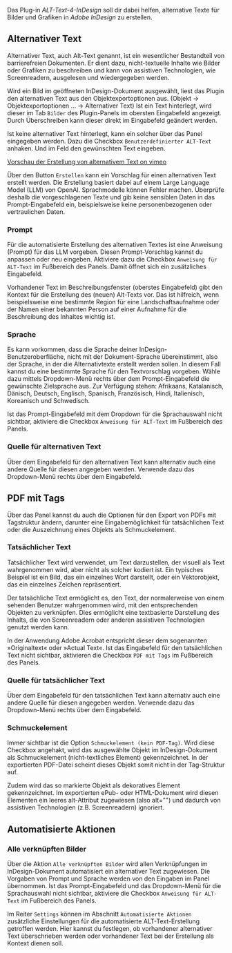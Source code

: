 Das Plug-in *ALT-Text-4-InDesign* soll dir dabei helfen, alternative Texte für Bilder und Grafiken in *Adobe InDesign* zu erstellen.

## Alternativer Text

Alternativer Text, auch Alt-Text genannt, ist ein wesentlicher Bestandteil von barrierefreien Dokumenten. Er dient dazu, nicht-textuelle Inhalte wie Bilder oder Grafiken zu beschreiben und kann von assistiven Technologien, wie Screenreadern, ausgelesen und wiedergegeben werden.

Wird ein Bild im geöffneten InDesign-Dokument ausgewählt, liest das Plugin den alternativen Text aus den Objektexportoptionen aus. (Objekt → Objektexportoptionen ...  → Alternativer Text) Ist ein Text hinterlegt, wird dieser im Tab `Bilder` des Plugin-Panels im obersten Eingabefeld angezeigt. Durch Überschreiben kann dieser direkt im Eingabefeld geändert werden.

Ist keine alternativer Text hinterlegt, kann ein solcher über das Panel eingegeben werden. Dazu die Checkbox `Benutzerdefinierter ALT-Text` anhaken. Und im Feld den gewünschten Text eingeben.

[Vorschau der Erstellung von alternativem Text on vimeo](https://vimeo.com/1026952093)

Über den Button `Erstellen` kann ein Vorschlag für einen alternativen Text erstellt werden. Die Erstellung basiert dabei auf einem Large Language Model (LLM) von OpenAI. Sprachmodelle können Fehler machen. Überprüfe deshalb die vorgeschlagenen Texte und gib keine sensiblen Daten in das Prompt-Eingabefeld ein, beispielsweise keine personenbezogenen oder vertraulichen Daten.

### Prompt

Für die automatisierte Erstellung des alternativen Textes ist eine Anweisung (Prompt) für das LLM vorgeben. Diesen Prompt-Vorschlag kannst du anpassen oder neu eingeben. Aktiviere dazu die Checkbox `Anweisung für ALT-Text` im Fußbereich des Panels. Damit öffnet sich ein zusätzliches Eingabefeld.

Vorhandener Text im Beschreibungsfenster (oberstes Eingabefeld) gibt den Kontext für die Erstellung des (neuen) Alt-Texts vor. Das ist hilfreich, wenn beispielsweise eine bestimmte Region für eine Landschaftsaufnahme oder der Namen einer bekannten Person auf einer Aufnahme für die Beschreibung des Inhaltes wichtig ist.

### Sprache

Es kann vorkommen, dass die Sprache deiner InDesign-Benutzeroberfläche, nicht mit der Dokument-Sprache übereinstimmt, also der Sprache, in der die Alternativtexte erstellt werden sollen. In diesem Fall kannst du eine bestimmte Sprache für den Textvorschlag vorgeben. Wähle dazu mittels Dropdown-Menü rechts über dem Prompt-Eingabefeld die gewünschte Zielsprache aus. Zur Verfügung stehen: Afrikaans, Katalanisch, Dänisch, Deutsch, Englisch, Spanisch, Französisch, Hindi, Italienisch, Koreanisch und Schwedisch.

Ist das Prompt-Eingabefeld mit dem Dropdown für die Sprachauswahl nicht sichtbar, aktiviere die Checkbox `Anweisung für ALT-Text` im Fußbereich des Panels.

### Quelle für alternativen Text

Über dem Eingabefeld für den alternativen Text kann alternativ auch eine andere Quelle für diesen angegeben werden. Verwende dazu das Dropdown-Menü rechts über dem Eingabefeld.

## PDF mit Tags

Über das Panel kannst du auch die Optionen für den Export von PDFs mit Tagstruktur ändern, darunter eine Eingabemöglichkeit für tatsächlichen Text oder die Auszeichnung eines Objekts als Schmuckelement.

### Tatsächlicher Text

Tatsächlicher Text wird verwendet, um Text darzustellen, der visuell als Text wahrgenommen wird, aber nicht als solcher kodiert ist. Ein typisches Beispiel ist ein Bild, das ein einzelnes Wort darstellt, oder ein Vektorobjekt, das ein einzelnes Zeichen repräsentiert. 

Der tatsächliche Text ermöglicht es, den Text, der normalerweise von einem sehenden Benutzer wahrgenommen wird, mit den entsprechenden Objekten zu verknüpfen. Dies ermöglicht eine textbasierte Darstellung des Inhalts, die von Screenreadern oder anderen assistiven Technologien genutzt werden kann.

In der Anwendung Adobe Acrobat entspricht dieser dem sogenannten »Originaltext« oder »Actual Text«. Ist das Eingabefeld für den tatsächlichen Text nicht sichtbar, aktivieren die Checkbox `PDF mit Tags` im Fußbereich des Panels.

### Quelle für tatsächlicher Text

Über dem Eingabefeld für den tatsächlichen Text kann alternativ auch eine andere Quelle für diesen angegeben werden. Verwende dazu das Dropdown-Menü rechts über dem Eingabefeld.

### Schmuckelement

Immer sichtbar ist die Option `Schmuckelement (kein PDF-Tag)`. Wird diese Checkbox angehakt, wird das ausgewählte Objekt im InDesign-Dokument als Schmuckelement (nicht-textliches Element) gekennzeichnet. In der exportierten PDF-Datei scheint dieses Objekt somit nicht in der Tag-Struktur auf.

Zudem wird das so markierte Objekt als dekoratives Element gekennzeichnet. Im exportierten ePub- oder HTML-Dokument wird diesen Elementen ein leeres alt-Attribut zugewiesen (also alt="") und dadurch von assistiven Technologien (z.B. Screenreadern) ignoriert.   

## Automatisierte Aktionen
### Alle verknüpften Bilder

Über die Aktion `Alle verknüpften Bilder` wird allen Verknüpfungen im InDesign-Dokument automatisiert ein alternativer Text zugewiesen. Die Vorgaben von Prompt und Sprache werden von den Eingaben im Panel übernommen. Ist das Prompt-Eingabefeld und das Dropdown-Menü für die Sprachauswahl nicht sichtbar, aktiviere die Checkbox `Anweisung für ALT-Text` im Fußbereich des Panels.

Im Reiter `Settings` können im Abschnitt `Automatisierte Aktionen` zusätzliche Einstellungen für die automatisierte ALT-Text-Erstellung getroffen werden. Hier kannst du festlegen, ob vorhandener alternativer Text überschrieben werden oder vorhandener Text bei der Erstellung als Kontext dienen soll. 

